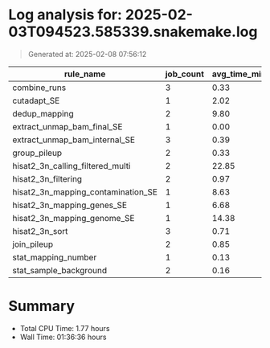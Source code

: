 # Log analysis for: 2025-02-03T094523.585339.snakemake.log
> Generated at: 2025-02-08 07:56:12

| rule_name                          | job_count | avg_time_min | total_time_min | threads |
| ---------------------------------- | --------- | ------------ | -------------- | ------- |
| combine_runs                       | 3         | 0.33         | 1.00           | 8       |
| cutadapt_SE                        | 1         | 2.02         | 2.02           | 36      |
| dedup_mapping                      | 2         | 9.80         | 19.60          | 12      |
| extract_unmap_bam_final_SE         | 1         | 0.00         | 0.00           | 4       |
| extract_unmap_bam_internal_SE      | 3         | 0.39         | 1.17           | 6       |
| group_pileup                       | 2         | 0.33         | 0.65           | 6       |
| hisat2_3n_calling_filtered_multi   | 2         | 22.85        | 45.70          | 16      |
| hisat2_3n_filtering                | 2         | 0.97         | 1.93           | 4       |
| hisat2_3n_mapping_contamination_SE | 1         | 8.63         | 8.63           | 36      |
| hisat2_3n_mapping_genes_SE         | 1         | 6.68         | 6.68           | 12      |
| hisat2_3n_mapping_genome_SE        | 1         | 14.38        | 14.38          | 12      |
| hisat2_3n_sort                     | 3         | 0.71         | 2.13           | 12      |
| join_pileup                        | 2         | 0.85         | 1.70           | 6       |
| stat_mapping_number                | 1         | 0.13         | 0.13           | 4       |
| stat_sample_background             | 2         | 0.16         | 0.32           | 2       |

# Summary 
* Total CPU Time: 1.77 hours
* Wall Time: 01:36:36 hours
